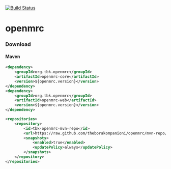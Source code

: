 [![Build Status](https://travis-ci.org/theborakompanioni/openmrc.svg)](https://travis-ci.org/theborakompanioni/openmrc)

openmrc
===

### Download

#### Maven
```xml
<dependency>
    <groupId>org.tbk.openmrc</groupId>
    <artifactId>openmrc-core</artifactId>
    <version>${openmrc.version}</version>
</dependency>
<dependency>
    <groupId>org.tbk.openmrc</groupId>
    <artifactId>openmrc-web</artifactId>
    <version>${openmrc.version}</version>
</dependency>
```

```xml
<repositories>
    <repository>
        <id>tbk-openmrc-mvn-repo</id>
        <url>https://raw.github.com/theborakompanioni/openmrc/mvn-repo/</url>
        <snapshots>
            <enabled>true</enabled>
            <updatePolicy>always</updatePolicy>
        </snapshots>
    </repository>
</repositories>
```